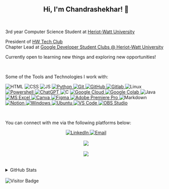 <!-- Introduction -->
<h2 align="center">Hi, I'm Chandrashekhar! 👋</h2>
<br>
<p>3rd year Computer Science Student at <a title="HWU Website" href="https://hw.ac.uk" target="_blank">Heriot-Watt University</a></p>
<p>President of <a href="https://hwtech.club/">HW Tech Club</a><br>
Chapter Lead at <a href="https://gdsc.community.dev/heriot-watt-university/">Google Developer Student Clubs @ Heriot-Watt University</a></p>
<p>Currently open to learning new things and exploring new opportunities!</p>
<br>


<!-- Tools and Technologies Section -->
<p>Some of the Tools and Technologies I work with:</p>

<!--
Badges Sample Code (Replace text within <> to the required values)
.
https://img.shields.io/badge/<text>-informational?style=flat-sqaure&logo=<logoname>&logoColor=white&color=<hexcode>
-->
<p align="left">
    <!-- HTML -->
    <img alt="HTML" title="HyperText Markup Language" src="https://img.shields.io/badge/HTML-informational?style=flat-sqaure&logo=html5&logoColor=white&color=E34F26">
    <!-- CSS -->
    <img alt="CSS" title="Cascading Style Sheets" src="https://img.shields.io/badge/CSS-informational?style=flat-sqaure&logo=css3&logoColor=white&color=1572B6">
    <!-- JavaScript -->
    <img alt="JS" title="JavaScript" src="https://img.shields.io/badge/JavaScript-informational?style=flat-sqaure&logo=javascript&logoColor=black&color=F7DF1E">
    <!-- Python -->
    <a href="https://python.org/">
        <img alt="Python" title="Python Programming Language" src="https://img.shields.io/badge/Python-informational?style=flat-sqaure&logo=python&logoColor=white&color=3776ab">
    </a>
    <!-- Git -->
    <a href="https://www.git-scm.com">
        <img alt="Git" title="Version Control System" src="https://img.shields.io/badge/Git-informational?style=flat-sqaure&logo=git&logoColor=white&color=F05032">
    </a>
    <!-- GitHub -->
    <a href="https://www.github.com">
        <img alt="GitHub" src="https://img.shields.io/badge/GitHub-informational?style=flat-sqaure&logo=github&logoColor=white&color=181717">
    </a>
    <!-- Gitlab -->
    <a href="https://about.gitlab.com/">
        <img alt="Gitlab" src="https://img.shields.io/badge/Gitlab-informational?style=flat-sqaure&logo=gitlab&logoColor=white&color=FCA121">
    </a>
    <!-- Linux -->
    <img alt="Linux" title="Linux" src="https://img.shields.io/badge/Linux-informational?style=flat-sqaure&logo=Linux&logoColor=black&color=FCC624">
    <!-- Powershell -->
    <a href="https://microsoft.com/PowerShell">
        <img alt="Powershell" title="Powershell" src="https://img.shields.io/badge/PowerShell-informational?style=flat-sqaure&logo=powershell&logoColor=white&color=5391FE">
    </a>
    <!-- ChatGPT -->
    <a href="https://openai.com/blog/chatgpt/">
        <img alt="ChatGPT" title="ChatGPT" src="https://img.shields.io/badge/ChatGPT-informational?style=flat-sqaure&logo=OpenAI&logoColor=white&color=00A67E">
    </a>
    <!-- C Programming language -->
    <img alt="C" title="C Programming Language" src="https://img.shields.io/badge/C-informational?style=flat-sqaure&logo=C&logoColor=black&color=A8B9CC">
    <!-- Google Cloud Platform -->
    <a href="https://colab.research.google.com/">
        <img alt="Google Cloud" title="Google Cloud Platform" src="https://img.shields.io/badge/Google%20Cloud-informational?style=flat-sqaure&logo=google-cloud&logoColor=white&color=4285f4">
    </a>
    <!-- Google Colaboratory -->
    <a href="https://colab.research.google.com/">
        <img alt="Google Colab" title="Google Colaboratory" src="https://img.shields.io/badge/Google%20Colab-informational?style=flat-sqaure&logo=google-colab&logoColor=white&color=f9ab00">
    </a>
    <!-- Java -->
    <img alt="Java" src="https://img.shields.io/badge/Java-informational?style=flat-sqaure&logo=Java&logoColor=white&color=007396">
    <!-- Microsoft Excel -->
    <a href="https://www.microsoft.com/en-us/microsoft-365/excel">
        <img alt="MS Excel" title="Microsoft Excel" src="https://img.shields.io/badge/MS%20Excel-informational?style=flat-sqaure&logo=microsoft-excel&logoColor=white&color=217346">
    </a>
    <!-- Canva -->
    <a href="https://www.canva.com/">
        <img alt="Canva" title="Graphic Design Platform" src="https://img.shields.io/badge/Canva-informational?style=flat-sqaure&logo=canva&logoColor=white&color=00C4CC&">
    </a>
    <!-- Figma -->
    <a href="https://www.figma.com/">
        <img alt="Figma" title="Prototyping Tool" src="https://img.shields.io/badge/Figma-informational?style=flat-sqaure&logo=figma&logoColor=white&color=F24E1E&">
    </a>
    <!-- Adobe Premiere Pro CC -->
    <a href="https://www.adobe.com/products/premiere.html">
        <img alt="Adobe Premiere Pro" title="Professional Video Editing Tool by Adobe" src="https://img.shields.io/badge/Adobe%20Premiere%20Pro%20CC-informational?style=flat-sqaure&logo=Adobe+Premiere+Pro&logoColor=black&color=9999FF">
    </a>
    <!-- Markdown -->
    <img alt="Markdown" title="Markup Language to format text" src="https://img.shields.io/badge/Markdown-informational?style=flat-sqaure&logo=markdown&logoColor=white&color=000000">
    <!-- Notion -->
    <a href="https://notion.com">
        <img alt="Notion" title="Note-Taking App" src="https://img.shields.io/badge/Notion-informational?style=flat-sqaure&logo=notion&logoColor=white&color=000000">
    </a>
    <!-- Microsoft Windows OS -->
    <a href="https://www.microsoft.com/en-us/windows">
        <img alt="Windows" src="https://img.shields.io/badge/Windows-informational?style=flat-sqaure&logo=windows&logoColor=white&color=0078D6">
    </a>
    <!-- Ubuntu OS (Linux) -->
    <a href="https://ubuntu.com/">
        <img alt="Ubuntu" src="https://img.shields.io/badge/Ubuntu-informational?style=flat-sqaure&logo=ubuntu&logoColor=white&color=E95420">
    </a>
    <!-- VS Code -->
    <a href="https://code.visualstudio.com/">
        <img alt="VS Code" title="Visual Studio Code" src="https://img.shields.io/badge/VS%20Code-informational?style=flat-sqaure&logo=visualstudiocode&logoColor=white&color=007ACC">
    </a>
    <!-- OBS -->
    <a href="https://obsproject.com/">
        <img alt="OBS Studio" title="Screen Recording & Livestream Software" src="https://img.shields.io/badge/OBS%20Studio-informational?style=flat-sqaure&logo=obs-studio&logoColor=white&color=302E31">
    </a>
</p>
<br>


<!-- Contact Info -->
You can connect with me via the following platforms below:
<div align="center">
    <a href="https://www.linkedin.com/in/chandrashekhar-r/">
        <img alt="LinkedIn" title="My LinkedIn Profile" src="https://img.shields.io/badge/LinkedIn-informational?style=for-the-badge&logo=linkedin&logoColor=white&color=0A66C2">
    </a>
    <a href="mailto:cr2007@hw.ac.uk">
        <img alt="Email" title="Drop a mail!" src="https://img.shields.io/badge/Email-informational?style=for-the-badge&logo=microsoft-outlook&logoColor=white&color=0078D4">
    </a>
    <br>
    <br>
    <img src="https://github-readme-streak-stats.herokuapp.com/?user=cr2007&theme=dracula">
    <br>
    <br>
    <a href="https://github.com/cr2007">
        <img src="https://gh-widgetbox.vercel.app/api/profile?username=cr2007&data=followers,repositories,stars,commits">
    </a>
</div>

<br>
<br>

<!-- GitHub Stats -->
<details><summary>GitHub Stats</summary>
    <!-- Credit: https://github.com/anuraghazra/github-readme-stats) -->
    <div align="center">
        <img alt="GitHub Stats" src="https://github-readme-stats.vercel.app/api?username=cr2007&theme=dracula">
        <img alt="Most Used Languages" src="https://github-readme-stats.vercel.app/api/top-langs/?username=cr2007&layout=compact&theme=dracula">
    </div>
    <p><b>Note:</b> <em>The Top Languages is only a metric to display the languages my public code consist of, and does not reflect experience or skill level.</em></p>
</details>
<br>

<!-- Visitor Badge -->
<img src="https://visitor-badge.glitch.me/badge?page_id=cr2007" alt="Visitor Badge"/>

<!--
**cr2007/cr2007** is a ✨ _special_ ✨ repository because its `README.md` (this file) appears on your GitHub profile.

Here are some ideas to get you started:

- 🔭 I’m currently working on ...
- 🌱 I’m currently learning ...
- 👯 I’m looking to collaborate on ...
- 🤔 I’m looking for help with ...
- 💬 Ask me about ...
- 📫 How to reach me: ...
- 😄 Pronouns: ...
- ⚡ Fun fact: ...
-->
